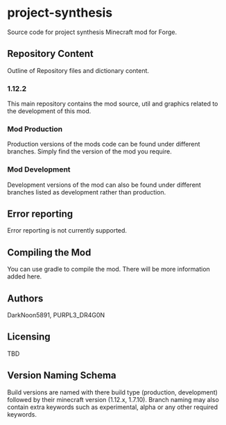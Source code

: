 # project-synthesis
Source code for project synthesis Minecraft mod for Forge.
## Repository Content
Outline of Repository files and dictionary content.
### 1.12.2
This main repository contains the mod source, util and graphics related to the development of this mod.
### Mod Production
Production versions of the mods code can be found under different branches. Simply find the version of the mod you require.
### Mod Development
Development versions of the mod can also be found under different branches listed as development rather than production. 
## Error reporting
Error reporting is not currently supported.
## Compiling the Mod
You can use gradle to compile the mod.
There will be more information added here.
## Authors
DarkNoon5891, PURPL3_DR4G0N
## Licensing
TBD
## Version Naming Schema
Build versions are named with there build type (production, development) followed by their minecraft version (1.12.x, 1.7.10). Branch naming may also contain extra keywords such as experimental, alpha or any other required keywords.

